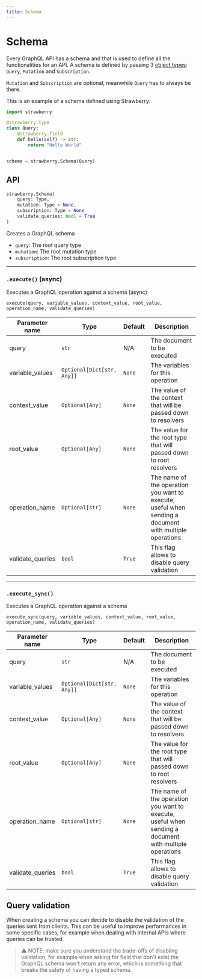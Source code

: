 ```yaml
---
title: Schema
---
```


# Schema

Every GraphQL API has a schema and that is used to define all the
functionalities for an API. A schema is defined by passing 3
[object types](./object-types): `Query`, `Mutation` and `Subscription`.

`Mutation` and `Subscription` are optional, meanwhile `Query` has to always be
there.

This is an example of a schema defined using Strawberry:

```python
import strawberry

@strawberry.type
class Query:
    @strawberry.field
    def hello(self) -> str:
        return "Hello World"


schema = strawberry.Schema(Query)
```

## API

```python
strawberry.Schema(
    query: Type,
    mutation: Type = None,
    subscription: Type = None
    validate_queries: bool = True
)
```

<!-- TODO: add docs on directives, types, extensions and execution context class -->

Creates a GraphQL schema

- `query`: The root query type
- `mutation`: The root mutation type
- `subscription`: The root subscription type

---

### `.execute()` (async)

Executes a GraphQL operation against a schema (async)

`execute(query, variable_values, context_value, root_value, operation_name, validate_queries)`

| Parameter name   | Type                       | Default | Description                                                                                            |
| ---------------- | -------------------------- | ------- | ------------------------------------------------------------------------------------------------------ |
| query            | `str`                      | N/A     | The document to be executed                                                                            |
| variable_values  | `Optional[Dict[str, Any]]` | `None`  | The variables for this operation                                                                       |
| context_value    | `Optional[Any]`            | `None`  | The value of the context that will be passed down to resolvers                                         |
| root_value       | `Optional[Any]`            | `None`  | The value for the root type that will passed down to root resolvers                                    |
| operation_name   | `Optional[str]`            | `None`  | The name of the operation you want to execute, useful when sending a document with multiple operations |
| validate_queries | `bool`                     | `True`  | This flag allows to disable query validation                                                           |

---

### `.execute_sync()`

Executes a GraphQL operation against a schema

`execute_sync(query, variable_values, context_value, root_value, operation_name, validate_queries)`

| Parameter name   | Type                       | Default | Description                                                                                            |
| ---------------- | -------------------------- | ------- | ------------------------------------------------------------------------------------------------------ |
| query            | `str`                      | N/A     | The document to be executed                                                                            |
| variable_values  | `Optional[Dict[str, Any]]` | `None`  | The variables for this operation                                                                       |
| context_value    | `Optional[Any]`            | `None`  | The value of the context that will be passed down to resolvers                                         |
| root_value       | `Optional[Any]`            | `None`  | The value for the root type that will passed down to root resolvers                                    |
| operation_name   | `Optional[str]`            | `None`  | The name of the operation you want to execute, useful when sending a document with multiple operations |
| validate_queries | `bool`                     | `True`  | This flag allows to disable query validation                                                           |

## Query validation

When creating a schema you can decide to disable the validation of the queries
sent from clients. This can be useful to improve performances in some specific
cases, for example when dealing with internal APIs where queries can be trusted.

> ⚠️ NOTE: make sure you understand the trade-offs of disabling validation, for
> example when asking for field that don't exist the GraphQL schema won't return
> any error, which is something that breaks the safety of having a typed schema.
